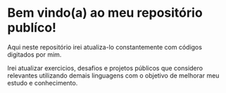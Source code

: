 <h1>Bem vindo(a) ao meu repositório publíco!</h1>
<p>Aqui neste repositório irei atualiza-lo constantemente com códigos digitados por mim.
<p>Irei atualizar exercicios, desafios e projetos públicos que considero relevantes utilizando demais linguagens com o objetivo de melhorar meu estudo e conhecimento.</p>
